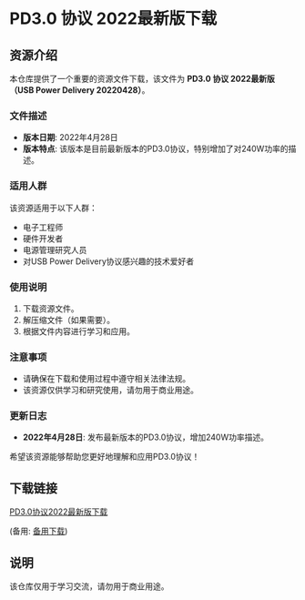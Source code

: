 # PD3.0 协议 2022最新版下载

## 资源介绍

本仓库提供了一个重要的资源文件下载，该文件为 **PD3.0 协议 2022最新版（USB Power Delivery 20220428）**。

### 文件描述

- **版本日期**: 2022年4月28日
- **版本特点**: 该版本是目前最新版本的PD3.0协议，特别增加了对240W功率的描述。

### 适用人群

该资源适用于以下人群：

- 电子工程师
- 硬件开发者
- 电源管理研究人员
- 对USB Power Delivery协议感兴趣的技术爱好者

### 使用说明

1. 下载资源文件。
2. 解压缩文件（如果需要）。
3. 根据文件内容进行学习和应用。

### 注意事项

- 请确保在下载和使用过程中遵守相关法律法规。
- 该资源仅供学习和研究使用，请勿用于商业用途。

### 更新日志

- **2022年4月28日**: 发布最新版本的PD3.0协议，增加240W功率描述。

希望该资源能够帮助您更好地理解和应用PD3.0协议！

## 下载链接
[PD3.0协议2022最新版下载](https://pan.quark.cn/s/42f0b792d276) 

(备用: [备用下载](https://pan.baidu.com/s/1VMPfH2ROXTHRVJHNsQm1gw?pwd=1234))

## 说明

该仓库仅用于学习交流，请勿用于商业用途。
